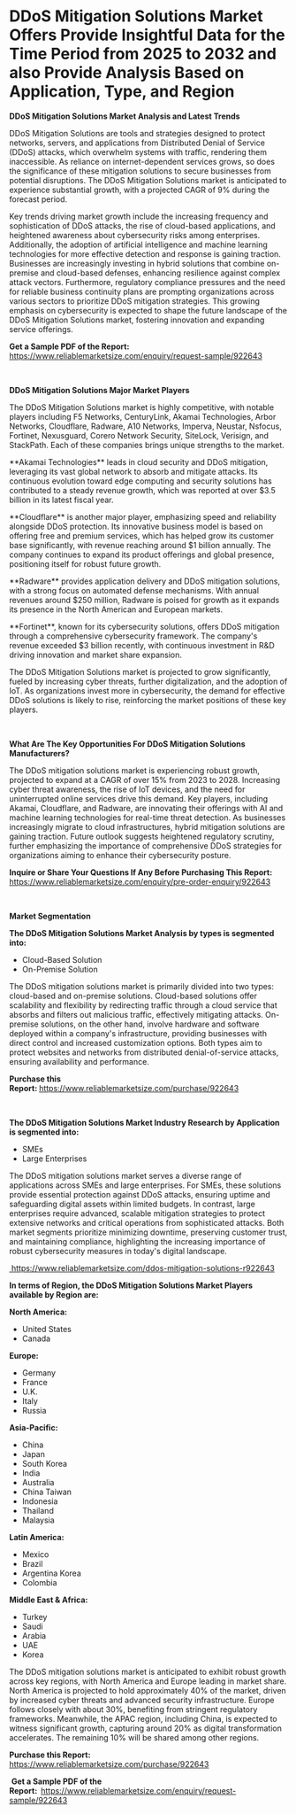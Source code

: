 <p><h1>DDoS Mitigation Solutions Market Offers Provide Insightful Data for the Time Period from 2025 to 2032 and also Provide Analysis Based on Application, Type, and Region</h1></p><p><strong>DDoS Mitigation Solutions Market Analysis and Latest Trends</strong></p>
<p><p>DDoS Mitigation Solutions are tools and strategies designed to protect networks, servers, and applications from Distributed Denial of Service (DDoS) attacks, which overwhelm systems with traffic, rendering them inaccessible. As reliance on internet-dependent services grows, so does the significance of these mitigation solutions to secure businesses from potential disruptions. The DDoS Mitigation Solutions market is anticipated to experience substantial growth, with a projected CAGR of 9% during the forecast period. </p><p>Key trends driving market growth include the increasing frequency and sophistication of DDoS attacks, the rise of cloud-based applications, and heightened awareness about cybersecurity risks among enterprises. Additionally, the adoption of artificial intelligence and machine learning technologies for more effective detection and response is gaining traction. Businesses are increasingly investing in hybrid solutions that combine on-premise and cloud-based defenses, enhancing resilience against complex attack vectors. Furthermore, regulatory compliance pressures and the need for reliable business continuity plans are prompting organizations across various sectors to prioritize DDoS mitigation strategies. This growing emphasis on cybersecurity is expected to shape the future landscape of the DDoS Mitigation Solutions market, fostering innovation and expanding service offerings.</p></p>
<p><strong>Get a Sample PDF of the Report:&nbsp;</strong> <a href="https://www.reliablemarketsize.com/enquiry/request-sample/922643?utm_campaign=1889&utm_medium=2&utm_source=Github&utm_content=ia&utm_term=18042025&utm_id=ddos-mitigation-solutions">https://www.reliablemarketsize.com/enquiry/request-sample/922643</a></p>
<p>&nbsp;</p>
<p><strong>DDoS Mitigation Solutions Major Market Players</strong></p>
<p><p>The DDoS Mitigation Solutions market is highly competitive, with notable players including F5 Networks, CenturyLink, Akamai Technologies, Arbor Networks, Cloudflare, Radware, A10 Networks, Imperva, Neustar, Nsfocus, Fortinet, Nexusguard, Corero Network Security, SiteLock, Verisign, and StackPath. Each of these companies brings unique strengths to the market.</p><p>**Akamai Technologies** leads in cloud security and DDoS mitigation, leveraging its vast global network to absorb and mitigate attacks. Its continuous evolution toward edge computing and security solutions has contributed to a steady revenue growth, which was reported at over $3.5 billion in its latest fiscal year.</p><p>**Cloudflare** is another major player, emphasizing speed and reliability alongside DDoS protection. Its innovative business model is based on offering free and premium services, which has helped grow its customer base significantly, with revenue reaching around $1 billion annually. The company continues to expand its product offerings and global presence, positioning itself for robust future growth.</p><p>**Radware** provides application delivery and DDoS mitigation solutions, with a strong focus on automated defense mechanisms. With annual revenues around $250 million, Radware is poised for growth as it expands its presence in the North American and European markets.</p><p>**Fortinet**, known for its cybersecurity solutions, offers DDoS mitigation through a comprehensive cybersecurity framework. The company's revenue exceeded $3 billion recently, with continuous investment in R&D driving innovation and market share expansion.</p><p>The DDoS Mitigation Solutions market is projected to grow significantly, fueled by increasing cyber threats, further digitalization, and the adoption of IoT. As organizations invest more in cybersecurity, the demand for effective DDoS solutions is likely to rise, reinforcing the market positions of these key players.</p></p>
<p>&nbsp;</p>
<p><strong>What Are The Key Opportunities For DDoS Mitigation Solutions Manufacturers?</strong></p>
<p><p>The DDoS mitigation solutions market is experiencing robust growth, projected to expand at a CAGR of over 15% from 2023 to 2028. Increasing cyber threat awareness, the rise of IoT devices, and the need for uninterrupted online services drive this demand. Key players, including Akamai, Cloudflare, and Radware, are innovating their offerings with AI and machine learning technologies for real-time threat detection. As businesses increasingly migrate to cloud infrastructures, hybrid mitigation solutions are gaining traction. Future outlook suggests heightened regulatory scrutiny, further emphasizing the importance of comprehensive DDoS strategies for organizations aiming to enhance their cybersecurity posture.</p></p>
<p><strong>Inquire or Share Your Questions If Any Before Purchasing This Report:</strong> <a href="https://www.reliablemarketsize.com/enquiry/pre-order-enquiry/922643?utm_campaign=1889&utm_medium=2&utm_source=Github&utm_content=ia&utm_term=18042025&utm_id=ddos-mitigation-solutions">https://www.reliablemarketsize.com/enquiry/pre-order-enquiry/922643</a></p>
<p>&nbsp;</p>
<p><strong>Market Segmentation</strong></p>
<p><strong>The DDoS Mitigation Solutions Market Analysis by types is segmented into:</strong></p>
<p><ul><li>Cloud-Based Solution</li><li>On-Premise Solution</li></ul></p>
<p><p>The DDoS mitigation solutions market is primarily divided into two types: cloud-based and on-premise solutions. Cloud-based solutions offer scalability and flexibility by redirecting traffic through a cloud service that absorbs and filters out malicious traffic, effectively mitigating attacks. On-premise solutions, on the other hand, involve hardware and software deployed within a company's infrastructure, providing businesses with direct control and increased customization options. Both types aim to protect websites and networks from distributed denial-of-service attacks, ensuring availability and performance.</p></p>
<p><strong>Purchase this Report:&nbsp;</strong><a href="https://www.reliablemarketsize.com/purchase/922643?utm_campaign=1889&utm_medium=2&utm_source=Github&utm_content=ia&utm_term=18042025&utm_id=ddos-mitigation-solutions">https://www.reliablemarketsize.com/purchase/922643</a></p>
<p>&nbsp;</p>
<p><strong>The DDoS Mitigation Solutions Market Industry Research by Application is segmented into:</strong></p>
<p><ul><li>SMEs</li><li>Large Enterprises</li></ul></p>
<p><p>The DDoS mitigation solutions market serves a diverse range of applications across SMEs and large enterprises. For SMEs, these solutions provide essential protection against DDoS attacks, ensuring uptime and safeguarding digital assets within limited budgets. In contrast, large enterprises require advanced, scalable mitigation strategies to protect extensive networks and critical operations from sophisticated attacks. Both market segments prioritize minimizing downtime, preserving customer trust, and maintaining compliance, highlighting the increasing importance of robust cybersecurity measures in today's digital landscape.</p></p>
<p><a href="https://www.reliablemarketsize.com/ddos-mitigation-solutions-r922643?utm_campaign=1889&utm_medium=2&utm_source=Github&utm_content=ia&utm_term=18042025&utm_id=ddos-mitigation-solutions">&nbsp;https://www.reliablemarketsize.com/ddos-mitigation-solutions-r922643</a></p>
<p><strong>In terms of Region, the DDoS Mitigation Solutions Market Players available by Region are:</strong></p>
<p>
    <p> <strong> North America: </strong>
        <ul>
            <li>United States</li>
            <li>Canada</li>
        </ul>
        </p> 
    <p> <strong> Europe: </strong>
        <ul>
            <li>Germany</li>
            <li>France</li>
            <li>U.K.</li>
            <li>Italy</li>
            <li>Russia</li>
        </ul>
        </p> 
    <p> <strong> Asia-Pacific: </strong>
        <ul>
            <li>China</li>
            <li>Japan</li>
            <li>South Korea</li>
            <li>India</li>
            <li>Australia</li>
            <li>China Taiwan</li>
            <li>Indonesia</li>
            <li>Thailand</li>
            <li>Malaysia</li>
        </ul>
        </p> 
    <p> <strong> Latin America: </strong>
        <ul>
            <li>Mexico</li>
            <li>Brazil</li>
            <li>Argentina Korea</li>
            <li>Colombia</li>
        </ul>
        </p> 
    <p> <strong> Middle East & Africa: </strong>
        <ul>
            <li>Turkey</li>
            <li>Saudi</li>
            <li>Arabia</li>
            <li>UAE</li>
            <li>Korea</li>
        </ul>
    </p>
    </p>
<p><p>The DDoS mitigation solutions market is anticipated to exhibit robust growth across key regions, with North America and Europe leading in market share. North America is projected to hold approximately 40% of the market, driven by increased cyber threats and advanced security infrastructure. Europe follows closely with about 30%, benefiting from stringent regulatory frameworks. Meanwhile, the APAC region, including China, is expected to witness significant growth, capturing around 20% as digital transformation accelerates. The remaining 10% will be shared among other regions.</p></p>
<p><strong>Purchase this Report: </strong><a href="https://www.reliablemarketsize.com/purchase/922643?utm_campaign=1889&utm_medium=2&utm_source=Github&utm_content=ia&utm_term=18042025&utm_id=ddos-mitigation-solutions">https://www.reliablemarketsize.com/purchase/922643</a></p>
<p>&nbsp;<strong>Get a Sample PDF of the Report:&nbsp;&nbsp;</strong><a href="https://www.reliablemarketsize.com/enquiry/request-sample/922643?utm_campaign=1889&utm_medium=2&utm_source=Github&utm_content=ia&utm_term=18042025&utm_id=ddos-mitigation-solutions">https://www.reliablemarketsize.com/enquiry/request-sample/922643</a></p>
<p><strong></strong></p>
<p><p></p><p></p><p></p></p>